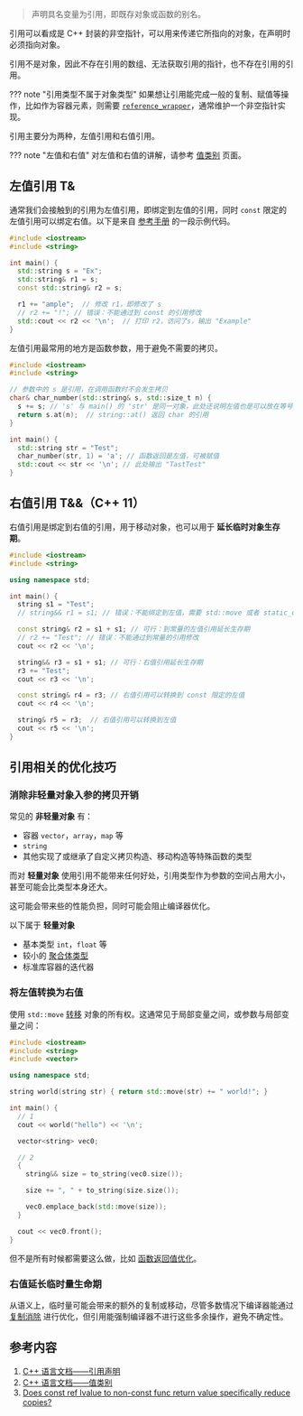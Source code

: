 > 声明具名变量为引用，即既存对象或函数的别名。

引用可以看成是 C++ 封装的非空指针，可以用来传递它所指向的对象，在声明时必须指向对象。

引用不是对象，因此不存在引用的数组、无法获取引用的指针，也不存在引用的引用。

??? note "引用类型不属于对象类型"
    如果想让引用能完成一般的复制、赋值等操作，比如作为容器元素，则需要 [`reference_wrapper`](https://zh.cppreference.com/w/cpp/utility/functional/reference_wrapper)，通常维护一个非空指针实现。

引用主要分为两种，左值引用和右值引用。

??? note "左值和右值"
    对左值和右值的讲解，请参考 [值类别](./value-category.md) 页面。

## 左值引用 T&

通常我们会接触到的引用为左值引用，即绑定到左值的引用，同时 `const` 限定的左值引用可以绑定右值。以下是来自 [参考手册](https://zh.cppreference.com/w/cpp/language/reference) 的一段示例代码。

```cpp
#include <iostream>
#include <string>

int main() {
  std::string s = "Ex";
  std::string& r1 = s;
  const std::string& r2 = s;

  r1 += "ample";  // 修改 r1，即修改了 s
  // r2 += "!"; // 错误：不能通过到 const 的引用修改
  std::cout << r2 << '\n';  // 打印 r2，访问了s，输出 "Example"
}
```

左值引用最常用的地方是函数参数，用于避免不需要的拷贝。

```cpp
#include <iostream>
#include <string>

// 参数中的 s 是引用，在调用函数时不会发生拷贝
char& char_number(std::string& s, std::size_t n) {
  s += s; // 's' 与 main() 的 'str' 是同一对象，此处还说明左值也是可以放在等号右侧的
  return s.at(n);  // string::at() 返回 char 的引用
}

int main() {
  std::string str = "Test";
  char_number(str, 1) = 'a'; // 函数返回是左值，可被赋值
  std::cout << str << '\n'; // 此处输出 "TastTest"
}
```

## 右值引用 T&&（C++ 11）

右值引用是绑定到右值的引用，用于移动对象，也可以用于 **延长临时对象生存期**。

```cpp
#include <iostream>
#include <string>

using namespace std;

int main() {
  string s1 = "Test";
  // string&& r1 = s1; // 错误：不能绑定到左值，需要 std::move 或者 static_cast

  const string& r2 = s1 + s1; // 可行：到常量的左值引用延长生存期
  // r2 += "Test"; // 错误：不能通过到常量的引用修改
  cout << r2 << '\n';

  string&& r3 = s1 + s1; // 可行：右值引用延长生存期
  r3 += "Test";
  cout << r3 << '\n';

  const string& r4 = r3; // 右值引用可以转换到 const 限定的左值
  cout << r4 << '\n';

  string& r5 = r3;  // 右值引用可以转换到左值
  cout << r5 << '\n';
}
```

## 引用相关的优化技巧

### 消除非轻量对象入参的拷贝开销

常见的 **非轻量对象** 有：

-   容器 `vector`，`array`，`map` 等
-   `string`
-   其他实现了或继承了自定义拷贝构造、移动构造等特殊函数的类型

而对 **轻量对象** 使用引用不能带来任何好处，引用类型作为参数的空间占用大小，甚至可能会比类型本身还大。

这可能会带来些的性能负担，同时可能会阻止编译器优化。

以下属于 **轻量对象**

-   基本类型 `int`，`float` 等
-   较小的 [聚合体类型](https://zh.cppreference.com/w/cpp/language/aggregate_initialization)
-   标准库容器的迭代器

### 将左值转换为右值

使用 `std::move` [转移](./value-category.md#stdmove) 对象的所有权。这通常见于局部变量之间，或参数与局部变量之间：

```cpp
#include <iostream>
#include <string>
#include <vector>

using namespace std;

string world(string str) { return std::move(str) += " world!"; }

int main() {
  // 1
  cout << world("hello") << '\n';

  vector<string> vec0;

  // 2
  {
    string&& size = to_string(vec0.size());

    size += ", " + to_string(size.size());

    vec0.emplace_back(std::move(size));
  }

  cout << vec0.front();
}
```

但不是所有时候都需要这么做，比如 [函数返回值优化](./value-category.md#常见误区)。

### 右值延长临时量生命期

从语义上，临时量可能会带来的额外的复制或移动，尽管多数情况下编译器能通过 [复制消除](./value-category.md#复制消除) 进行优化，但引用能强制编译器不进行这些多余操作，避免不确定性。

## 参考内容

1.  [C++ 语言文档——引用声明](https://zh.cppreference.com/w/cpp/language/reference)
2.  [C++ 语言文档——值类别](https://zh.cppreference.com/w/cpp/language/value_category)
3.  [Does const ref lvalue to non-const func return value specifically reduce copies?](https://stackoverflow.com/questions/38909228/does-const-ref-lvalue-to-non-const-func-return-value-specifically-reduce-copies)
